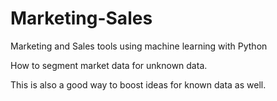 # Marketing-Sales
Marketing and Sales tools using machine learning with Python

How to segment market data for unknown data.

This is also a good way to boost ideas for known data as well.
